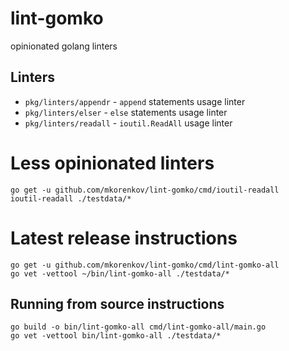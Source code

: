 # lint-gomko

opinionated golang linters

## Linters

- `pkg/linters/appendr` - `append` statements usage linter
- `pkg/linters/elser` - `else` statements usage linter
- `pkg/linters/readall` - `ioutil.ReadAll` usage linter

# Less opinionated linters

```
go get -u github.com/mkorenkov/lint-gomko/cmd/ioutil-readall
ioutil-readall ./testdata/*
```

# Latest release instructions

```
go get -u github.com/mkorenkov/lint-gomko/cmd/lint-gomko-all
go vet -vettool ~/bin/lint-gomko-all ./testdata/*
```

## Running from source instructions

```
go build -o bin/lint-gomko-all cmd/lint-gomko-all/main.go
go vet -vettool bin/lint-gomko-all ./testdata/*
```
